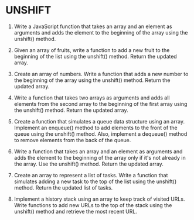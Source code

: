 # UNSHIFT

1. Write a JavaScript function that takes an array and an element as arguments and adds the element to the beginning of the array using the unshift() method.

2. Given an array of fruits, write a function to add a new fruit to the beginning of the list using the unshift() method. Return the updated array.

3. Create an array of numbers. Write a function that adds a new number to the beginning of the array using the unshift() method. Return the updated array.

4. Write a function that takes two arrays as arguments and adds all elements from the second array to the beginning of the first array using the unshift() method. Return the updated array.

5. Create a function that simulates a queue data structure using an array. Implement an enqueue() method to add elements to the front of the queue using the unshift() method. Also, implement a dequeue() method to remove elements from the back of the queue.

6. Write a function that takes an array and an element as arguments and adds the element to the beginning of the array only if it's not already in the array. Use the unshift() method. Return the updated array.

7. Create an array to represent a list of tasks. Write a function that simulates adding a new task to the top of the list using the unshift() method. Return the updated list of tasks.

8. Implement a history stack using an array to keep track of visited URLs. Write functions to add new URLs to the top of the stack using the unshift() method and retrieve the most recent URL.
